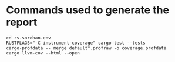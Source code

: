 # Commands used to generate the report
	cd rs-soroban-env
	RUSTFLAGS="-C instrument-coverage" cargo test --tests
	cargo-profdata -- merge default*.profraw -o coverage.profdata
	cargo llvm-cov --html --open
